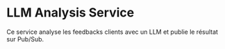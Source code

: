 # LLM Analysis Service

Ce service analyse les feedbacks clients avec un LLM et publie le résultat sur Pub/Sub.